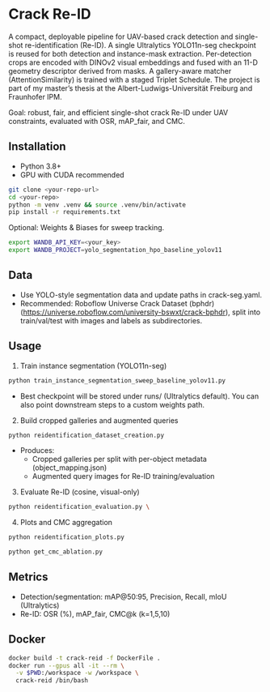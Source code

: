 # Crack Re-ID

A compact, deployable pipeline for UAV-based crack detection and single-shot re-identification (Re-ID). A single Ultralytics YOLO11n-seg checkpoint is reused for both detection and instance-mask extraction. Per-detection crops are encoded with DINOv2 visual embeddings and fused with an 11-D geometry descriptor derived from masks. A gallery-aware matcher (AttentionSimilarity) is trained with a staged Triplet Schedule. The project is part of my master’s thesis at the Albert-Ludwigs-Universität Freiburg and Fraunhofer IPM.

Goal: robust, fair, and efficient single-shot crack Re-ID under UAV constraints, evaluated with OSR, mAP_fair, and CMC.

## Installation

- Python 3.8+
- GPU with CUDA recommended

```bash
git clone <your-repo-url>
cd <your-repo>
python -m venv .venv && source .venv/bin/activate
pip install -r requirements.txt
```

Optional: Weights & Biases for sweep tracking.
```bash
export WANDB_API_KEY=<your_key>
export WANDB_PROJECT=yolo_segmentation_hpo_baseline_yolov11
```

## Data

- Use YOLO-style segmentation data and update paths in crack-seg.yaml.
- Recommended: Roboflow Universe Crack Dataset (bphdr) (https://universe.roboflow.com/university-bswxt/crack-bphdr),
               split into train/val/test with images and labels as subdirectories.

## Usage

1) Train instance segmentation (YOLO11n-seg)

```bash
python train_instance_segmentation_sweep_baseline_yolov11.py
```

- Best checkpoint will be stored under runs/ (Ultralytics default). You can also point downstream steps to a custom weights path.

2) Build cropped galleries and augmented queries

```bash
python reidentification_dataset_creation.py
```

- Produces:
  - Cropped galleries per split with per-object metadata (object_mapping.json)
  - Augmented query images for Re-ID training/evaluation

3) Evaluate Re-ID (cosine, visual-only)

```bash
python reidentification_evaluation.py \
```

4) Plots and CMC aggregation

```bash
python reidentification_plots.py 

python get_cmc_ablation.py 
```

## Metrics

- Detection/segmentation: mAP@50:95, Precision, Recall, mIoU (Ultralytics)
- Re-ID: OSR (%), mAP_fair, CMC@k (k=1,5,10)

## Docker

```bash
docker build -t crack-reid -f DockerFile .
docker run --gpus all -it --rm \
  -v $PWD:/workspace -w /workspace \
  crack-reid /bin/bash
```
